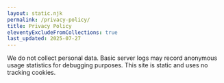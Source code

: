 ```yaml
---
layout: static.njk
permalink: /privacy-policy/
title: Privacy Policy
eleventyExcludeFromCollections: true
last_updated: 2025-07-27
---
```


We do not collect personal data. Basic server logs may record anonymous usage statistics for debugging purposes. This site is static and uses no tracking cookies.
